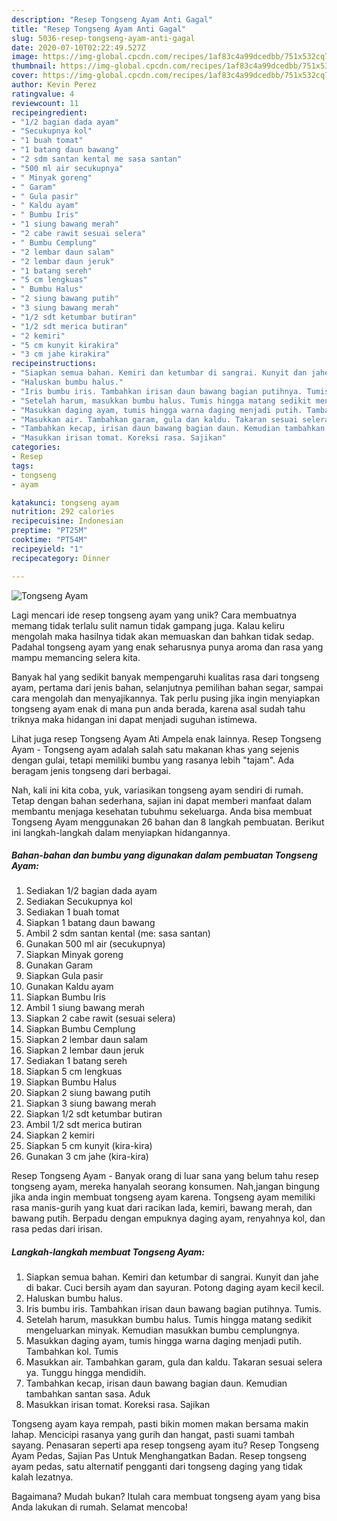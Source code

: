 ```yaml
---
description: "Resep Tongseng Ayam Anti Gagal"
title: "Resep Tongseng Ayam Anti Gagal"
slug: 5036-resep-tongseng-ayam-anti-gagal
date: 2020-07-10T02:22:49.527Z
image: https://img-global.cpcdn.com/recipes/1af83c4a99dcedbb/751x532cq70/tongseng-ayam-foto-resep-utama.jpg
thumbnail: https://img-global.cpcdn.com/recipes/1af83c4a99dcedbb/751x532cq70/tongseng-ayam-foto-resep-utama.jpg
cover: https://img-global.cpcdn.com/recipes/1af83c4a99dcedbb/751x532cq70/tongseng-ayam-foto-resep-utama.jpg
author: Kevin Perez
ratingvalue: 4
reviewcount: 11
recipeingredient:
- "1/2 bagian dada ayam"
- "Secukupnya kol"
- "1 buah tomat"
- "1 batang daun bawang"
- "2 sdm santan kental me sasa santan"
- "500 ml air secukupnya"
- " Minyak goreng"
- " Garam"
- " Gula pasir"
- " Kaldu ayam"
- " Bumbu Iris"
- "1 siung bawang merah"
- "2 cabe rawit sesuai selera"
- " Bumbu Cemplung"
- "2 lembar daun salam"
- "2 lembar daun jeruk"
- "1 batang sereh"
- "5 cm lengkuas"
- " Bumbu Halus"
- "2 siung bawang putih"
- "3 siung bawang merah"
- "1/2 sdt ketumbar butiran"
- "1/2 sdt merica butiran"
- "2 kemiri"
- "5 cm kunyit kirakira"
- "3 cm jahe kirakira"
recipeinstructions:
- "Siapkan semua bahan. Kemiri dan ketumbar di sangrai. Kunyit dan jahe di bakar. Cuci bersih ayam dan sayuran. Potong daging ayam kecil kecil."
- "Haluskan bumbu halus."
- "Iris bumbu iris. Tambahkan irisan daun bawang bagian putihnya. Tumis."
- "Setelah harum, masukkan bumbu halus. Tumis hingga matang sedikit mengeluarkan minyak. Kemudian masukkan bumbu cemplungnya."
- "Masukkan daging ayam, tumis hingga warna daging menjadi putih. Tambahkan kol. Tumis"
- "Masukkan air. Tambahkan garam, gula dan kaldu. Takaran sesuai selera ya. Tunggu hingga mendidih."
- "Tambahkan kecap, irisan daun bawang bagian daun. Kemudian tambahkan santan sasa. Aduk"
- "Masukkan irisan tomat. Koreksi rasa. Sajikan"
categories:
- Resep
tags:
- tongseng
- ayam

katakunci: tongseng ayam 
nutrition: 292 calories
recipecuisine: Indonesian
preptime: "PT25M"
cooktime: "PT54M"
recipeyield: "1"
recipecategory: Dinner

---
```



![Tongseng Ayam](https://img-global.cpcdn.com/recipes/1af83c4a99dcedbb/751x532cq70/tongseng-ayam-foto-resep-utama.jpg)

Lagi mencari ide resep tongseng ayam yang unik? Cara membuatnya memang tidak terlalu sulit namun tidak gampang juga. Kalau keliru mengolah maka hasilnya tidak akan memuaskan dan bahkan tidak sedap. Padahal tongseng ayam yang enak seharusnya punya aroma dan rasa yang mampu memancing selera kita.

Banyak hal yang sedikit banyak mempengaruhi kualitas rasa dari tongseng ayam, pertama dari jenis bahan, selanjutnya pemilihan bahan segar, sampai cara mengolah dan menyajikannya. Tak perlu pusing jika ingin menyiapkan tongseng ayam enak di mana pun anda berada, karena asal sudah tahu triknya maka hidangan ini dapat menjadi suguhan istimewa.

Lihat juga resep Tongseng Ayam Ati Ampela enak lainnya. Resep Tongseng Ayam - Tongseng ayam adalah salah satu makanan khas yang sejenis dengan gulai, tetapi memiliki bumbu yang rasanya lebih &#34;tajam&#34;. Ada beragam jenis tongseng dari berbagai.


Nah, kali ini kita coba, yuk, variasikan tongseng ayam sendiri di rumah. Tetap dengan bahan sederhana, sajian ini dapat memberi manfaat dalam membantu menjaga kesehatan tubuhmu sekeluarga. Anda bisa membuat Tongseng Ayam menggunakan 26 bahan dan 8 langkah pembuatan. Berikut ini langkah-langkah dalam menyiapkan hidangannya.

<!--inarticleads1-->

##### Bahan-bahan dan bumbu yang digunakan dalam pembuatan Tongseng Ayam:

1. Sediakan 1/2 bagian dada ayam
1. Sediakan Secukupnya kol
1. Sediakan 1 buah tomat
1. Siapkan 1 batang daun bawang
1. Ambil 2 sdm santan kental (me: sasa santan)
1. Gunakan 500 ml air (secukupnya)
1. Siapkan  Minyak goreng
1. Gunakan  Garam
1. Siapkan  Gula pasir
1. Gunakan  Kaldu ayam
1. Siapkan  Bumbu Iris
1. Ambil 1 siung bawang merah
1. Siapkan 2 cabe rawit (sesuai selera)
1. Siapkan  Bumbu Cemplung
1. Siapkan 2 lembar daun salam
1. Siapkan 2 lembar daun jeruk
1. Sediakan 1 batang sereh
1. Siapkan 5 cm lengkuas
1. Siapkan  Bumbu Halus
1. Siapkan 2 siung bawang putih
1. Siapkan 3 siung bawang merah
1. Siapkan 1/2 sdt ketumbar butiran
1. Ambil 1/2 sdt merica butiran
1. Siapkan 2 kemiri
1. Siapkan 5 cm kunyit (kira-kira)
1. Gunakan 3 cm jahe (kira-kira)


Resep Tongseng Ayam - Banyak orang di luar sana yang belum tahu resep tongseng ayam, mereka hanyalah seorang konsumen. Nah,jangan bingung jika anda ingin membuat tongseng ayam karena. Tongseng ayam memiliki rasa manis-gurih yang kuat dari racikan lada, kemiri, bawang merah, dan bawang putih. Berpadu dengan empuknya daging ayam, renyahnya kol, dan rasa pedas dari irisan. 

<!--inarticleads2-->

##### Langkah-langkah membuat Tongseng Ayam:

1. Siapkan semua bahan. Kemiri dan ketumbar di sangrai. Kunyit dan jahe di bakar. Cuci bersih ayam dan sayuran. Potong daging ayam kecil kecil.
1. Haluskan bumbu halus.
1. Iris bumbu iris. Tambahkan irisan daun bawang bagian putihnya. Tumis.
1. Setelah harum, masukkan bumbu halus. Tumis hingga matang sedikit mengeluarkan minyak. Kemudian masukkan bumbu cemplungnya.
1. Masukkan daging ayam, tumis hingga warna daging menjadi putih. Tambahkan kol. Tumis
1. Masukkan air. Tambahkan garam, gula dan kaldu. Takaran sesuai selera ya. Tunggu hingga mendidih.
1. Tambahkan kecap, irisan daun bawang bagian daun. Kemudian tambahkan santan sasa. Aduk
1. Masukkan irisan tomat. Koreksi rasa. Sajikan


Tongseng ayam kaya rempah, pasti bikin momen makan bersama makin lahap. Mencicipi rasanya yang gurih dan hangat, pasti suami tambah sayang. Penasaran seperti apa resep tongseng ayam itu? Resep Tongseng Ayam Pedas, Sajian Pas Untuk Menghangatkan Badan. Resep tongseng ayam pedas, satu alternatif pengganti dari tongseng daging yang tidak kalah lezatnya. 

Bagaimana? Mudah bukan? Itulah cara membuat tongseng ayam yang bisa Anda lakukan di rumah. Selamat mencoba!
